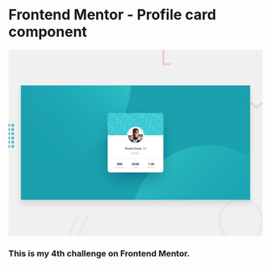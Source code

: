 # Frontend Mentor - Profile card component

![Design preview for the Profile card component coding challenge](./design/desktop-preview.jpg)

### This is my 4th challenge on Frontend Mentor. 
